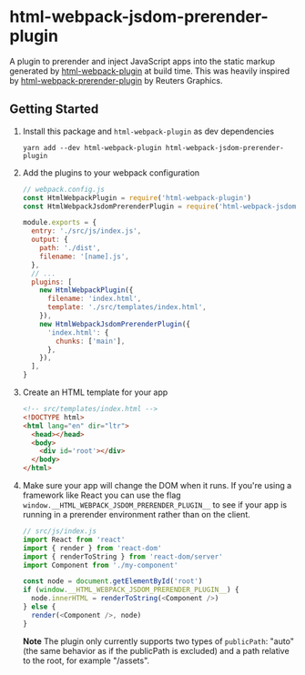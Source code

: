 # html-webpack-jsdom-prerender-plugin

A plugin to prerender and inject JavaScript apps into the static markup
generated by
[html-webpack-plugin](https://github.com/jantimon/html-webpack-plugin) at build
time. This was heavily inspired by
[html-webpack-prerender-plugin](https://github.com/reuters-graphics/html-webpack-prerender-plugin)
by Reuters Graphics.

## Getting Started

1. Install this package and `html-webpack-plugin` as dev dependencies
   ```
   yarn add --dev html-webpack-plugin html-webpack-jsdom-prerender-plugin
   ```

2. Add the plugins to your webpack configuration
   ```js
   // webpack.config.js
   const HtmlWebpackPlugin = require('html-webpack-plugin')
   const HtmlWebpackJsdomPrerenderPlugin = require('html-webpack-jsdom-prerender-plugin')
   
   module.exports = {
     entry: './src/js/index.js',
     output: {
       path: './dist',
       filename: '[name].js',
     },
     // ...
     plugins: [
       new HtmlWebpackPlugin({
         filename: 'index.html',
         template: './src/templates/index.html',
       }),
       new HtmlWebpackJsdomPrerenderPlugin({
         'index.html': {
           chunks: ['main'],
         },
       }),
     ],
   }
   ```

3. Create an HTML template for your app
   ```html
   <!-- src/templates/index.html -->
   <!DOCTYPE html>
   <html lang="en" dir="ltr">
     <head></head>
     <body>
       <div id='root'></div>
     </body>
   </html>
   ```

4. Make sure your app will change the DOM when it runs. If you're using
   a framework like React you can use the flag
   `window.__HTML_WEBPACK_JSDOM_PRERENDER_PLUGIN__` to see if your app is
   running in a prerender environment rather than on the client.
   ```js
   // src/js/index.js
   import React from 'react'
   import { render } from 'react-dom'
   import { renderToString } from 'react-dom/server'
   import Component from './my-component'

   const node = document.getElementById('root')
   if (window.__HTML_WEBPACK_JSDOM_PRERENDER_PLUGIN__) {
     node.innerHTML = renderToString(<Component />)
   } else {
     render(<Component />, node)
   }
   ```

   **Note** The plugin only currently supports two types of `publicPath`: "auto" (the same behavior as  if the publicPath is excluded) and a path relative to the root, for example "/assets".
